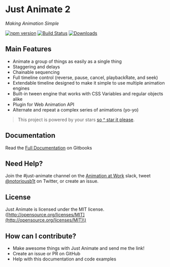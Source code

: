 # Just Animate 2

_Making Animation Simple_

[![npm version](https://badge.fury.io/js/just-animate.svg)](https://badge.fury.io/js/just-animate) [![Build Status](https://travis-ci.org/just-animate/just-animate.svg?branch=master)](https://travis-ci.org/just-animate/just-animate) [![Downloads](https://img.shields.io/npm/dm/just-animate.svg)](https://www.npmjs.com/package/just-animate)

## Main Features

* Animate a group of things as easily as a single thing
* Staggering and delays
* Chainable sequencing
* Full timeline control \(reverse, pause, cancel, playbackRate, and seek\)
* Extendable timeline designed to make it simple to use multiple animation engines
* Built-in tween engine that works with CSS Variables and regular objects alike
* Plugin for Web Animation API
* Alternate and repeat a complex series of animations (yo-yo)

> This project is powered by your stars [so ^ star it please](https://github.com/just-animate/just-animate/stargazers).

## Documentation

Read the [Full Documentation](https://just-animate.gitbooks.io/just-animate-2) on Gitbooks

## Need Help?

Join the #just-animate channel on the [Animation at Work](https://damp-lake-50659.herokuapp.com/) slack, tweet [@notoriousb1t](https://twitter.com/notoriousb1t) on Twitter, or create an issue.

## License

Just Animate is licensed under the MIT license. \([http://opensource.org/licenses/MIT](http://opensource.org/licenses/MIT)\)

## How can I contribute?

* Make awesome things with Just Animate and send me the link!
* Create an issue or PR on GitHub
* Help with this documentation and code examples

